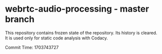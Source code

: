 # webrtc-audio-processing - master branch

This repository contains frozen state of the repository.
Its history is cleared. It is used only for static code
analysis with Codacy.

Commit Time: 1703743727